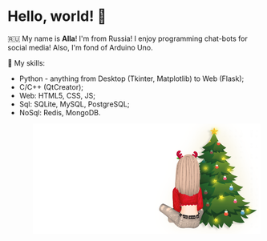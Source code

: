 # Hello, world! :palm_tree: 

:ru: My name is **Alla**! I'm from Russia! I enjoy programming chat-bots for social media! Also, I'm fond of Arduino Uno.

:book: My skills:
- Python - anything from Desktop (Tkinter, Matplotlib) to Web (Flask);
- C/C++ (QtCreator);
- Web: HTML5, CSS, JS;
- Sql: SQLite, MySQL, PostgreSQL;
- NoSql: Redis, MongoDB.

<img src="https://github.com/BeautifulDirt/BeautifulDirt/blob/main/dirtbanner.png" data-canonical-src="https://github.com/BeautifulDirt/BeautifulDirt/blob/main/dirtbanner.png" align="right" height="220" />
